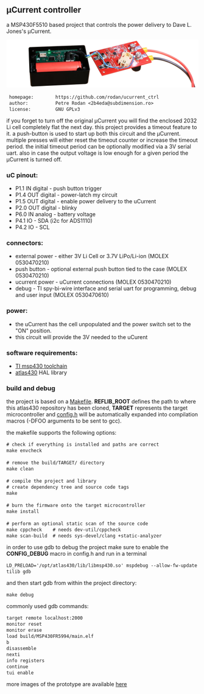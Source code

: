 
## µCurrent controller

a MSP430F5510 based project that controls the power delivery to Dave L. Jones's µCurrent.

![Lib Logo](./doc/img/ucurrent_ctrl_logo.png)

```
 homepage:        https://github.com/rodan/ucurrent_ctrl
 author:          Petre Rodan <2b4eda@subdimension.ro>
 license:         GNU GPLv3
```

if you forget to turn off the original µCurrent you will find the enclosed 2032 Li cell completely flat the next day.
this project provides a timeout feature to it. a push-button is used to start up both this circuit and the µCurrent.
multiple presses will either reset the timeout counter or increase the timeout period.
the initial timeout period can be optionally modified via a 3V serial uart.
also in case the output voltage is low enough for a given period the µCurrent is turned off.


### uC pinout:

* P1.1  IN  digital - push button trigger
* P1.4  OUT digital - power-latch my circuit
* P1.5  OUT digital - enable power delivery to the uCurrent
* P2.0  OUT digital - blinky
* P6.0  IN  analog  - battery voltage
* P4.1  IO          - SDA (i2c for ADS1110)
* P4.2  IO          - SCL


### connectors:

* external power - either 3V Li Cell or 3.7V LiPo/Li-ion (MOLEX 0530470210)
* push button    - optional external push button tied to the case (MOLEX 0530470210)
* ucurrent power - uCurrent connections (MOLEX 0530470210)
* debug          - TI spy-bi-wire interface and serial uart for programming, debug and user input (MOLEX 0530470610)


### power:

* the uCurrent has the cell unpopulated and the power switch set to the "ON" position.
* this circuit will provide the 3V needed to the uCurent


### software requirements:

* [TI msp430 toolchain](https://www.ti.com/tool/MSP430-GCC-OPENSOURCE)
* [atlas430](https://github.com/rodan/atlas430) HAL library


### build and debug

the project is based on a [Makefile](./firmware/Makefile). **REFLIB_ROOT** defines the path to where this atlas430 repository has been cloned, **TARGET** represents the target microcontroller and [config.h](./firmware/config.h) will be automatically expanded into compilation macros (-DFOO arguments to be sent to gcc).

the makefile supports the following options:

```
# check if everything is installed and paths are correct
make envcheck

# remove the build/TARGET/ directory
make clean

# compile the project and library
# create dependency tree and source code tags
make

# burn the firmware onto the target microcontroller
make install

# perform an optional static scan of the source code 
make cppcheck    # needs dev-util/cppcheck
make scan-build  # needs sys-devel/clang +static-analyzer
```

in order to use gdb to debug the project make sure to enable the **CONFIG_DEBUG** macro in config.h and run in a terminal

```
LD_PRELOAD='/opt/atlas430/lib/libmsp430.so' mspdebug --allow-fw-update tilib gdb
```

and then start gdb from within the project directory:

```
make debug
```

commonly used gdb commands:

```
target remote localhost:2000
monitor reset
monitor erase
load build/MSP430FR5994/main.elf
b
disassemble
nexti
info registers
continue
tui enable
```

more images of the prototype are available [here](https://photos.app.goo.gl/GjHpzLgLqz9fdpvY7)

